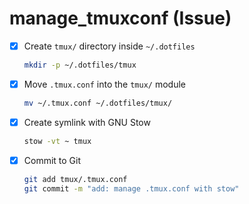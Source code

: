# manage_tmuxconf (Issue)

- [x] Create `tmux/` directory inside `~/.dotfiles`
  ```zsh
  mkdir -p ~/.dotfiles/tmux
  ```
- [x] Move `.tmux.conf` into the `tmux/` module
  ```zsh
  mv ~/.tmux.conf ~/.dotfiles/tmux/
  ```
- [x] Create symlink with GNU Stow
  ```zsh
  stow -vt ~ tmux
  ```
- [x] Commit to Git
  ```zsh
  git add tmux/.tmux.conf
  git commit -m "add: manage .tmux.conf with stow"
  ```
